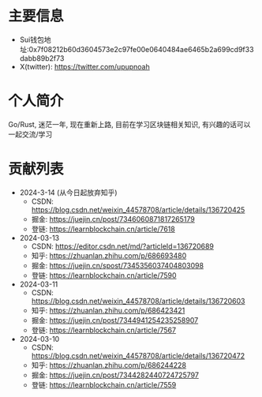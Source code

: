 # 主要信息
- Sui钱包地址:0x7f08212b60d3604573e2c97fe00e0640484ae6465b2a699cd9f33dabb89b2f73
- X(twitter): https://twitter.com/upupnoah

# 个人简介
Go/Rust, 迷茫一年, 现在重新上路, 目前在学习区块链相关知识, 有兴趣的话可以一起交流/学习

# 贡献列表
- 2024-3-14 (从今日起放弃知乎)
  - CSDN: https://blog.csdn.net/weixin_44578708/article/details/136720425
  - 掘金: https://juejin.cn/post/7346060871817265179
  - 登链: https://learnblockchain.cn/article/7618
- 2024-03-13
  - CSDN: https://editor.csdn.net/md/?articleId=136720689
  - 知乎: https://zhuanlan.zhihu.com/p/686693480
  - 掘金: https://juejin.cn/spost/7345356037404803098
  - 登链: https://learnblockchain.cn/article/7590
- 2024-03-11
  - CSDN: https://blog.csdn.net/weixin_44578708/article/details/136720603
  - 知乎: https://zhuanlan.zhihu.com/p/686423421
  - 掘金: https://juejin.cn/post/7344941254235258907
  - 登链: https://learnblockchain.cn/article/7567
- 2024-03-10
  - CSDN: https://blog.csdn.net/weixin_44578708/article/details/136720472
  - 知乎: https://zhuanlan.zhihu.com/p/686244228
  - 掘金: https://juejin.cn/post/7344282440724725797
  - 登链: https://learnblockchain.cn/article/7559